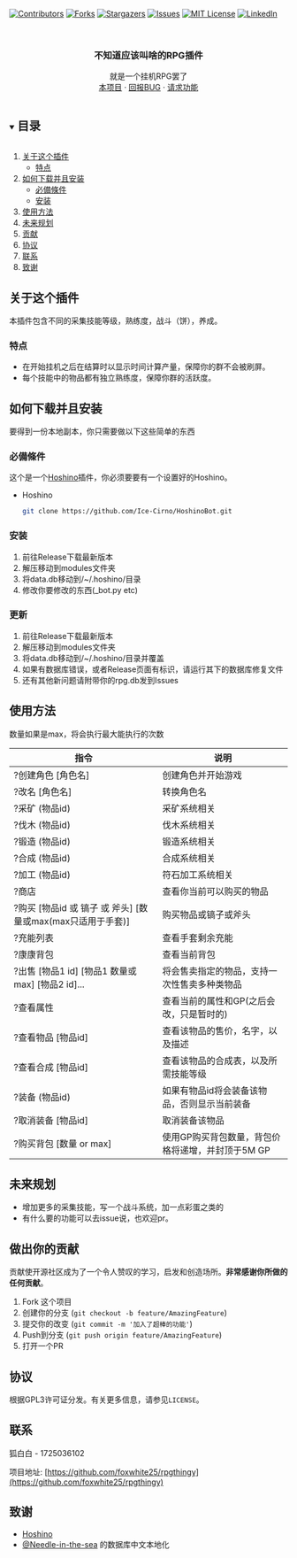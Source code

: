 [![Contributors][contributors-shield]][contributors-url]
[![Forks][forks-shield]][forks-url]
[![Stargazers][stars-shield]][stars-url]
[![Issues][issues-shield]][issues-url]
[![MIT License][license-shield]][license-url]
[![LinkedIn][linkedin-shield]][linkedin-url]



<!-- PROJECT LOGO -->
<br />
<p align="center">

  <h3 align="center">不知道应该叫啥的RPG插件</h3>

  <p align="center">
    就是一个挂机RPG罢了
    <br />
    <a href="https://github.com/foxwhite25/rpgthingy">本项目</a>
    ·
    <a href="https://github.com/foxwhite25/rpgthingy/issues">回报BUG</a>
    ·
    <a href="https://github.com/foxwhite25/rpgthingy/issues">请求功能</a>
  </p>
</p>



<!-- 目录 -->
<details open="open">
  <summary><h2 style="display: inline-block">目录</h2></summary>
  <ol>
    <li>
      <a href="#关于这个插件">关于这个插件</a>
      <ul>
        <li><a href="#特点">特点</a></li>
      </ul>
    </li>
    <li>
      <a href="#如何下载并且安装">如何下载并且安装</a>
      <ul>
        <li><a href="#必備條件">必備條件</a></li>
        <li><a href="#安装">安装</a></li>
      </ul>
    </li>
    <li><a href="#使用方法">使用方法</a></li>
    <li><a href="#未来规划">未来规划</a></li>
    <li><a href="#贡献">贡献</a></li>
    <li><a href="#协议">协议</a></li>
    <li><a href="#联系">联系</a></li>
    <li><a href="#致谢">致谢</a></li>
  </ol>
</details>



<!-- 关于这个插件 -->
## 关于这个插件
本插件包含不同的采集技能等级，熟练度，战斗（饼），养成。
### 特点

* 在开始挂机之后在结算时以显示时间计算产量，保障你的群不会被刷屏。
* 每个技能中的物品都有独立熟练度，保障你群的活跃度。




<!-- 如何安装 -->
## 如何下载并且安装

要得到一份本地副本，你只需要做以下这些简单的东西

### 必備條件

这个是一个<a href="https://github.com/Ice-Cirno/HoshinoBot/">Hoshino</a>插件，你必须要要有一个设置好的Hoshino。
* Hoshino
  ```sh
  git clone https://github.com/Ice-Cirno/HoshinoBot.git
  ```
### 安装

1. 前往Release下载最新版本
2. 解压移动到modules文件夹
3. 将data.db移动到/~/.hoshino/目录
4. 修改你要修改的东西(_bot.py etc)

### 更新
1. 前往Release下载最新版本
2. 解压移动到modules文件夹
3. 将data.db移动到/~/.hoshino/目录并覆盖
4. 如果有数据库错误，或者Release页面有标识，请运行其下的数据库修复文件
5. 还有其他新问题请附带你的rpg.db发到Issues

<!-- USAGE EXAMPLES -->
## 使用方法
数量如果是max，将会执行最大能执行的次数

|指令|说明|
|-----|-----|
|?创建角色 [角色名] |创建角色并开始游戏|
|?改名 [角色名] |转换角色名|
|?采矿 (物品id) |采矿系统相关|
|?伐木 (物品id) |伐木系统相关|
|?锻造 (物品id) |锻造系统相关|
|?合成 (物品id) |合成系统相关|
|?加工 (物品id) |符石加工系统相关|
|?商店  |查看你当前可以购买的物品|
|?购买 [物品id 或 镐子 或 斧头] [数量或max(max只适用于手套)]|购买物品或镐子或斧头|
|?充能列表|查看手套剩余充能|
|?康康背包|查看当前背包|
|?出售 [物品1 id] [物品1 数量或max] [物品2 id]...|将会售卖指定的物品，支持一次性售卖多种类物品|
|?查看属性|查看当前的属性和GP(之后会改，只是暂时的)|
|?查看物品 [物品id]|查看该物品的售价，名字，以及描述|
|?查看合成 [物品id]|查看该物品的合成表，以及所需技能等级|
|?装备 (物品id)|如果有物品id将会装备该物品，否则显示当前装备|
|?取消装备 [物品id]|取消装备该物品|
|?购买背包 [数量 or max]|使用GP购买背包数量，背包价格将递增，并封顶于5M GP|



<!-- 未来规划 -->
## 未来规划
* 增加更多的采集技能，写一个战斗系统，加一点彩蛋之类的
* 有什么要的功能可以去issue说，也欢迎pr。

<!-- 做出你的贡献 -->
## 做出你的贡献

贡献使开源社区成为了一个令人赞叹的学习，启发和创造场所。**非常感谢你所做的任何贡献**。

1. Fork 这个项目
2. 创建你的分支 (`git checkout -b feature/AmazingFeature`)
3. 提交你的改变 (`git commit -m '加入了超棒的功能'`)
4. Push到分支 (`git push origin feature/AmazingFeature`)
5. 打开一个PR



<!-- LICENSE -->
## 协议

根据GPL3许可证分发。有关更多信息，请参见`LICENSE`。



<!-- CONTACT -->
## 联系

狐白白 - 1725036102 

项目地址: [https://github.com/foxwhite25/rpgthingy](https://github.com/foxwhite25/rpgthingy)



<!-- ACKNOWLEDGEMENTS -->
## 致谢

* []()<a href="https://github.com/Ice-Cirno/HoshinoBot/">Hoshino</a>
* []()<a href="https://github.com/Needle-in-the-sea">@Needle-in-the-sea</a> 的数据库中文本地化





<!-- MARKDOWN LINKS & IMAGES -->
<!-- https://www.markdownguide.org/basic-syntax/#reference-style-links -->
[contributors-shield]: https://img.shields.io/github/contributors/foxwhite25/rpgthingy.svg?style=for-the-badge
[contributors-url]: https://github.com/foxwhite25/rpgthingy/graphs/contributors
[forks-shield]: https://img.shields.io/github/forks/foxwhite25/rpgthingy.svg?style=for-the-badge
[forks-url]: https://github.com/foxwhite25/rpgthingy/network/members
[stars-shield]: https://img.shields.io/github/stars/foxwhite25/rpgthingy.svg?style=for-the-badge
[stars-url]: https://github.com/foxwhite25/rpgthingy/stargazers
[issues-shield]: https://img.shields.io/github/issues/foxwhite25/rpgthingy.svg?style=for-the-badge
[issues-url]: https://github.com/foxwhite25/rpgthingy/issues
[license-shield]: https://img.shields.io/github/license/foxwhite25/rpgthingy.svg?style=for-the-badge
[license-url]: https://github.com/foxwhite25/rpgthingy/blob/master/LICENSE
[linkedin-shield]: https://img.shields.io/badge/-LinkedIn-black.svg?style=for-the-badge&logo=linkedin&colorB=555
[linkedin-url]: https://linkedin.com/in/foxwhite25
